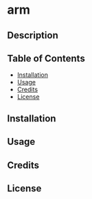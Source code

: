 # arm
## Description

## Table of Contents

* [Installation](#installation)
* [Usage](#usage)
* [Credits](#credits)
* [License](#license)

## Installation

## Usage

## Credits


## License


